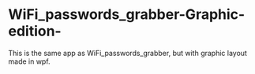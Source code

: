 # WiFi_passwords_grabber-Graphic-edition-
This is the same app as WiFi_passwords_grabber, but with graphic layout made in wpf.
